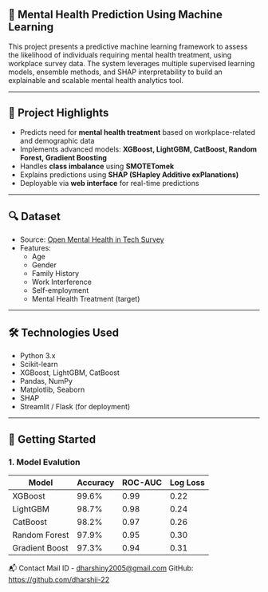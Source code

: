 ## 🧠 Mental Health Prediction Using Machine Learning

This project presents a predictive machine learning framework to assess the likelihood of individuals requiring mental health treatment, using workplace survey data. The system leverages multiple supervised learning models, ensemble methods, and SHAP interpretability to build an explainable and scalable mental health analytics tool.

---

## 📌 Project Highlights

- Predicts need for **mental health treatment** based on workplace-related and demographic data
- Implements advanced models: **XGBoost, LightGBM, CatBoost, Random Forest, Gradient Boosting**
- Handles **class imbalance** using **SMOTETomek**
- Explains predictions using **SHAP (SHapley Additive exPlanations)**
- Deployable via **web interface** for real-time predictions

---

## 🔍 Dataset

- Source: [Open Mental Health in Tech Survey](https://www.kaggle.com/datasets/osmi/mental-health-in-tech-survey)
- Features:
  - Age
  - Gender
  - Family History
  - Work Interference
  - Self-employment
  - Mental Health Treatment (target)

---

## 🛠️ Technologies Used

- Python 3.x
- Scikit-learn
- XGBoost, LightGBM, CatBoost
- Pandas, NumPy
- Matplotlib, Seaborn
- SHAP
- Streamlit / Flask (for deployment)

---

## 🚀 Getting Started

### 1. Model Evalution

| Model          | Accuracy | ROC-AUC | Log Loss |
| -------------- | -------- | ------- | -------- |
| XGBoost        | 99.6%    | 0.99    | 0.22     |
| LightGBM       | 98.7%    | 0.98    | 0.24     |
| CatBoost       | 98.2%    | 0.97    | 0.26     |
| Random Forest  | 97.9%    | 0.95    | 0.30     |
| Gradient Boost | 97.3%    | 0.94    | 0.31     |

📬 Contact
Mail ID - dharshiny2005@gmail.com
GitHub: https://github.com/dharshii-22

